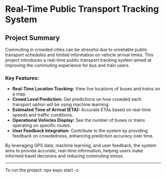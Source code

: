 # **Real-Time Public Transport Tracking System**

## **Project Summary**  
Commuting in crowded cities can be stressful due to unreliable public transport schedules and limited information on vehicle arrival times. This project introduces a real-time public transport tracking system aimed at improving the commuting experience for bus and train users. 

### **Key Features**:
- **Real-Time Location Tracking:** View live locations of buses and trains on a map.
- **Crowd Level Prediction:** Get predictions on how crowded each transport option will be using machine learning.
- **Estimated Time of Arrival (ETA):** Accurate ETAs based on real-time speeds and traffic conditions.
- **Operational Vehicles Display:** See the number of buses or trains operating on specific routes.
- **User Feedback Integration:** Contribute to the system by providing feedback on crowdedness, enhancing prediction accuracy over time.

By leveraging GPS data, machine learning, and user feedback, the system aims to provide accurate, real-time information, helping users make informed travel decisions and reducing commuting stress.

---

To run the project: npx expo start -c
